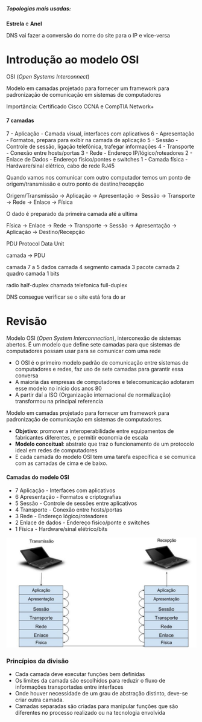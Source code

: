 ##### Topologias mais usadas:
**Estrela** e **Anel**

DNS vai fazer a conversão do nome do site para o IP e vice-versa

# Introdução ao modelo OSI
OSI (*Open Systems Interconnect*)

Modelo em camadas projetado para fornecer um framework para padronização de comunicação em sistemas de computadores

Importância: Certificado Cisco CCNA e CompTIA Network+

#### 7 camadas
7 - Aplicação - Camada visual, interfaces com aplicativos
6 - Apresentação - Formatos, prepara para exibir na camada de aplicação
5 - Sessão - Controle de sessão, ligação telefônica, trafegar informações
4 - Transporte - Conexão entre hosts/portas
3 - Rede - Endereço IP/lógico/roteadores
2 - Enlace de Dados - Endereço físico/pontes e switches
1 - Camada física - Hardware/sinal elétrico, cabo de rede RJ45

Quando vamos nos comunicar com outro computador temos um ponto de origem/transmissão e outro ponto de destino/recepção

Origem/Transmissão -> Aplicação -> Apresentação -> Sessão -> Transporte -> Rede -> Enlace -> Física

O dado é preparado da primeira camada até a ultima

Física -> Enlace -> Rede -> Transporte -> Sessão -> Apresentação -> Aplicação -> Destino/Recepção

PDU Protocol Data Unit

camada -> PDU

camada 7 a 5 dados
camada 4 segmento
camada 3 pacote
camada 2 quadro
camada 1 bits

radio half-duplex
chamada telefonica full-duplex

DNS consegue verificar se o site está fora do ar

# Revisão

Modelo OSI (*Open System Interconnection*), interconexão de sistemas abertos. É um modelo que define sete camadas para que sistemas de computadores possam usar para se comunicar com uma rede

- O OSI é o primeiro modelo padrão de comunicação entre sistemas de computadores e redes, faz uso de sete camadas para garantir essa conversa
- A maioria das empresas de computadores e telecomunicação adotaram esse modelo no início dos anos 80
- A partir daí a ISO (Organização internacional de normalização) transformou na principal referencia

Modelo em camadas projetado para fornecer um framework para padronização de comunicação em sistemas de computadores.

- **Objetivo**: promover a interoperabilidade entre equipamentos de fabricantes diferentes, e permitir economia de escala
- **Modelo conceitual**: abstrato que traz o funcionamento de um protocolo ideal em redes de computadores
- E cada camada do modelo OSI tem uma tarefa específica e se comunica com as camadas de cima e de baixo.

#### Camadas do modelo OSI
- 7 Aplicação - Interfaces com aplicativos
- 6 Apresentação - Formatos e criptografias
- 5 Sessão - Controle de sessões entre aplicativos
- 4 Transporte - Conexão entre hosts/portas
- 3 Rede - Endereço lógico/roteadores
- 2 Enlace de dados - Endereço físico/ponte e switches
- 1 Física - Hardware/sinal elétrico/bits

![](assets/transmissao.png)

### Princípios da divisão
- Cada camada deve executar funções bem definidas
- Os limites da camada são escolhidos para reduzir o fluxo de informações transportadas entre interfaces
- Onde houver necessidade de um grau de abstração distinto, deve-se criar outra camada.
- Camadas separadas são criadas para manipular funções que são diferentes no processo realizado ou na tecnologia envolvida